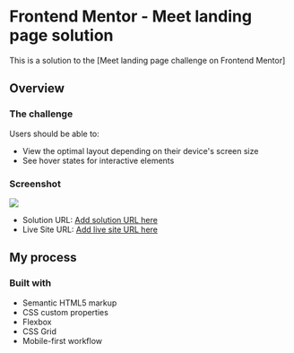 # Frontend Mentor - Meet landing page solution

This is a solution to the [Meet landing page challenge on Frontend Mentor]

## Overview

### The challenge

Users should be able to:

- View the optimal layout depending on their device's screen size
- See hover states for interactive elements

### Screenshot

![](./screenshot.jpg)

- Solution URL: [Add solution URL here](https://your-solution-url.com)
- Live Site URL: [Add live site URL here](https://your-live-site-url.com)

## My process

### Built with

- Semantic HTML5 markup
- CSS custom properties
- Flexbox
- CSS Grid
- Mobile-first workflow

